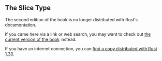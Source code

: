 ## The Slice Type

The second edition of the book is no longer distributed with Rust's documentation.

If you came here via a link or web search, you may want to check out [the current version of the book](../ch04-03-slices.html) instead.

If you have an internet connection, you can [find a copy distributed with Rust 1.30](https://doc.rust-lang.org/1.30.0/book/second-edition/ch04-03-slices.html).